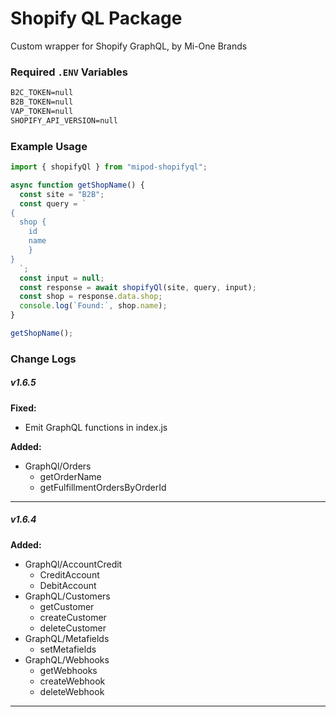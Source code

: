 # Shopify QL Package

Custom wrapper for Shopify GraphQL, by Mi-One Brands

### Required `.ENV` Variables

```txt
B2C_TOKEN=null
B2B_TOKEN=null
VAP_TOKEN=null
SHOPIFY_API_VERSION=null
```

### Example Usage

```js
import { shopifyQl } from "mipod-shopifyql";

async function getShopName() {
  const site = "B2B";
  const query = `
{
  shop {
    id
    name
    }
}
  `;
  const input = null;
  const response = await shopifyQl(site, query, input);
  const shop = response.data.shop;
  console.log(`Found:`, shop.name);
}

getShopName();
```

### Change Logs

##### v1.6.5

**Fixed:**

- Emit GraphQL functions in index.js

**Added:**

- GraphQl/Orders
  - getOrderName
  - getFulfillmentOrdersByOrderId

---

##### v1.6.4

**Added:**

- GraphQl/AccountCredit
  - CreditAccount
  - DebitAccount
- GraphQL/Customers
  - getCustomer
  - createCustomer
  - deleteCustomer
- GraphQL/Metafields
  - setMetafields
- GraphQL/Webhooks
  - getWebhooks
  - createWebhook
  - deleteWebhook

---
